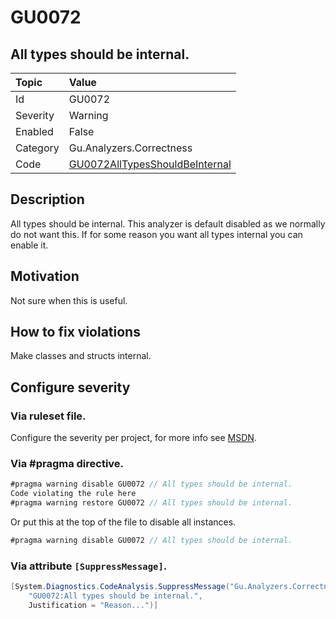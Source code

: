 # GU0072
## All types should be internal.

| Topic    | Value
| :--      | :--
| Id       | GU0072
| Severity | Warning
| Enabled  | False
| Category | Gu.Analyzers.Correctness
| Code     | [GU0072AllTypesShouldBeInternal]([GU0072AllTypesShouldBeInternal](https://github.com/DotNetAnalyzers/Gu.Analyzers/blob/master/Gu.Analyzers/GU0072AllTypesShouldBeInternal.cs))

## Description

All types should be internal.
This analyzer is default disabled as we normally do not want this. If for some reason you want all types internal you can enable it.

## Motivation

Not sure when this is useful.

## How to fix violations

Make classes and structs internal.

<!-- start generated config severity -->
## Configure severity

### Via ruleset file.

Configure the severity per project, for more info see [MSDN](https://msdn.microsoft.com/en-us/library/dd264949.aspx).

### Via #pragma directive.
```C#
#pragma warning disable GU0072 // All types should be internal.
Code violating the rule here
#pragma warning restore GU0072 // All types should be internal.
```

Or put this at the top of the file to disable all instances.
```C#
#pragma warning disable GU0072 // All types should be internal.
```

### Via attribute `[SuppressMessage]`.

```C#
[System.Diagnostics.CodeAnalysis.SuppressMessage("Gu.Analyzers.Correctness", 
    "GU0072:All types should be internal.", 
    Justification = "Reason...")]
```
<!-- end generated config severity -->